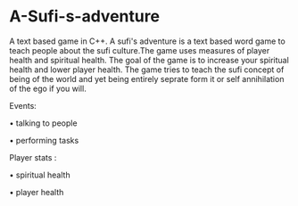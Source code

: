 # A-Sufi-s-adventure
A text based game in C++.
A sufi's adventure is a text based word game to teach people about the sufi culture.The game uses measures of player health and spiritual health. The goal of the game is to increase your spiritual health and lower player health. The game tries to teach the sufi concept of being of the world and yet being entirely seprate form it or self annihilation of the ego if you will. 

Events:

• talking to people

• performing tasks

Player stats :

• spiritual health

• player health
